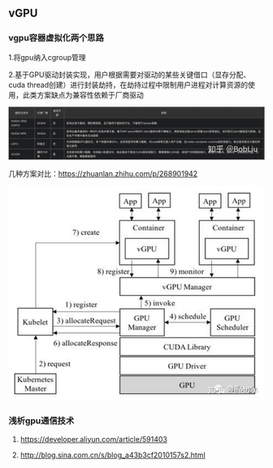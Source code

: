 ## vGPU

### vgpu容器虚拟化两个思路

1.将gpu纳入cgroup管理

2.基于GPU驱动封装实现，用户根据需要对驱动的某些关键借口（显存分配、cuda thread创建）进行封装劫持，在劫持过程中限制用户进程对计算资源的使用，此类方案缺点为兼容性依赖于厂商驱动

![](image/gpu/vgpu比较.jpg)

几种方案对比：https://zhuanlan.zhihu.com/p/268901942

<img src="image/gpu/tke-gpu.jpg" style="zoom:120%;" />



### 浅析gpu通信技术

1. https://developer.aliyun.com/article/591403

2. http://blog.sina.com.cn/s/blog_a43b3cf2010157s2.html

   

